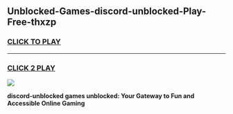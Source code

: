 
## Unblocked-Games-discord-unblocked-Play-Free-thxzp
<h3>
<a href="https://premium76.site?title=discord-unblocked&ref=15A">CLICK TO PLAY</a></h3>
<hr>

<h3>
<a href="https://premium76.site?title=discord-unblocked&ref=15A">CLICK 2 PLAY</a>
  
</h3>

<a href="https://premium76.site?title=discord-unblocked&ref=15A"><img src="https://clearcache.store/games.png"></a>


**discord-unblocked games unblocked: Your Gateway to Fun and Accessible Online Gaming**
